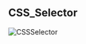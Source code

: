 ## CSS_Selector
![CSSSelector](https://github.com/user-attachments/assets/288ffa1d-956e-4d2e-9495-2576dc3136a8)
